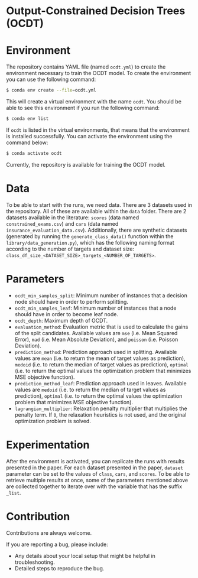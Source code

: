 # Output-Constrained Decision Trees (OCDT)

# Environment
The repository contains YAML file (named `ocdt.yml`) to create the environment necessary to train the OCDT model. To create the environment you can use the following command:

```bash
$ conda env create --file=ocdt.yml
```

This will create a virtual environment with the name `ocdt`. You should be able to see this environment if you run the following command:

```bash
$ conda env list
```

If `ocdt` is listed in the virtual environments, that means that the environment is installed successfully. You can activate the environment using the command below:

```bash
$ conda activate ocdt
```

Currently, the repository is available for training the OCDT model.

# Data

To be able to start with the runs, we need data. There are 3 datasets used in the repository. All of these are available within the `data` folder. There are 2 datasets available in the literature: `scores` (data named `constrained_exams.csv`) and `cars` (data named `insurance_evaluation_data.csv`). Additionally, there are synthetic datasets (generated by running the `generate_class_data()` function within the `library/data_generation.py`), which has the following naming format according to the number of targets and dataset size: `class_df_size_<DATASET_SIZE>_targets_<NUMBER_OF_TARGETS>`.

# Parameters

- `ocdt_min_samples_split`: Minimum number of instances that a decision node should have in order to perform splitting.
- `ocdt_min_samples_leaf`: Minimum number of instances that a node should have in order to become leaf node.
- `ocdt_depth`: Maximum depth of OCDT.
- `evaluation_method`: Evaluation metric that is used to calculate the gains of the split candidates. Available values are `mse` (i.e. Mean Squared Error), `mad` (i.e. Mean Absolute Deviation), and `poisson` (i.e. Poisson Deviation).
- `prediction_method`: Prediction approach used in splitting. Available values are `mean` (i.e. to return the mean of target values as prediction), `medoid` (i.e. to return the median of target values as prediction), `optimal` (i.e. to return the optimal values the optimization problem that minimizes MSE objective function).
- `prediction_method_leaf`: Prediction approach used in leaves. Available values are `medoid` (i.e. to return the median of target values as prediction), `optimal` (i.e. to return the optimal values the optimization problem that minimizes MSE objective function).
- `lagrangian_multiplier`: Relaxation penalty multiplier that multiplies the penalty term. If `0`, the relaxation heuristics is not used, and the original optimization problem is solved.

# Experimentation

After the environment is activated, you can replicate the runs with results presented in the paper. For each dataset presented in the paper, `dataset` parameter can be set to the values of `class`, `cars`, and `scores`. To be able to retrieve multiple results at once, some of the parameters mentioned above are collected together to iterate over with the variable that has the suffix `_list`. 


# Contribution

Contributions are always welcome.

If you are reporting a bug, please include:

* Any details about your local setup that might be helpful in troubleshooting.
* Detailed steps to reproduce the bug.
  
